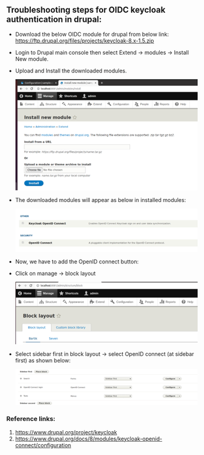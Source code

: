 
## Troubleshooting steps for OIDC keycloak authentication in drupal:

* Download the below OIDC module for drupal from below link: <br/>
  https://ftp.drupal.org/files/projects/keycloak-8.x-1.5.zip

* Login to Drupal main console then select Extend -> modules -> Install New module.
* Upload and Install the downloaded modules.
  
    <p align="center"><img src="https://raw.githubusercontent.com/somgithubfosteringlinux/images/main/Troubleshoot_keycloak_Drupal_OIDC_Auth/Extend_Install-new-module.png"></p>

* The downloaded modules will appear as below in installed modules:
  
     <p align="center"><img src="https://raw.githubusercontent.com/somgithubfosteringlinux/images/main/Troubleshoot_keycloak_Drupal_OIDC_Auth/Installed_modules.png"></p>
     
* Now, we have to add the OpenID connect button:
* Click on manage -> block layout
 
     <p align="center"><img src="https://raw.githubusercontent.com/somgithubfosteringlinux/images/main/Troubleshoot_keycloak_Drupal_OIDC_Auth/Structure_blocl_layout.png"></p>
     
* Select sidebar first in block layout -> select OpenID connect (at sidebar first) as shown below:
     
     <p align="center"><img src="https://raw.githubusercontent.com/somgithubfosteringlinux/images/main/Troubleshoot_keycloak_Drupal_OIDC_Auth/sidebar_first_OIDC_button.png"></p>


### Reference links:
1. https://www.drupal.org/project/keycloak
2. https://www.drupal.org/docs/8/modules/keycloak-openid-connect/configuration
